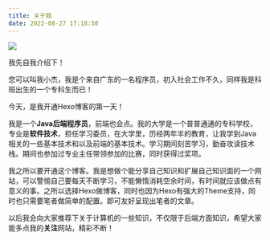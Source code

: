 ```yaml
---
title: 关于我
date: 2022-08-27 17:18:50
---
```


![](/images/7a76e7870e2b885d4cc7299e4eedbb00.jpg)

我先自我介绍下！

您可以叫我小杰，我是个来自广东的一名程序员，初入社会工作不久，同样我是科班出生的一个专科生而已！

今天，是我开通Hexo博客的第一天！

我是一个**Java后端程序员**，前端也会点。我的大学是一个普普通通的专科学校，专业是**软件技术**，担任学习委员，在大学里，历经两年半的教育，让我学到Java相关的一些基本技术和以及前端的基本技术。学习期间刻苦学习，勤奋攻读技术栈。期间也参加过专业主任带领参加的比赛，同时获得过奖项。

我之所以要开通这个博客。我是想做个能分享自己知识和扩展自己知识面的一个网站，可以警惕自己要每天不断学习，不能懒惰消耗空余时间，有时间就应该做点有意义的事。之所以选择Hexo做博客，同时也因为Hexo有强大的Theme支持，同时也只需要笔者做简单的配置。即可友好呈现出笔者的文章。



以后我会向大家推荐下关于计算机的一些知识，不仅限于后端方面知识，希望大家能多点我的**关注**网站，精彩不断！


